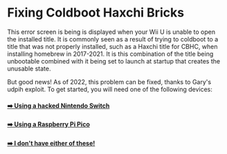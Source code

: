 # Fixing Coldboot Haxchi Bricks

This error screen is being is displayed when your Wii U is unable to open the installed title. It is commonly seen as a result of trying to coldboot to a title that was not properly installed, such as a Haxchi title for CBHC, when installing homebrew in 2017-2021. It is this combination of the title being unbootable combined with it being set to launch at startup that creates the unusable state.

But good news! As of 2022, this problem can be fixed, thanks to Gary's udpih exploit. To get started, you will need one of the following devices:

#### [➡️ Using a hacked Nintendo Switch](udpih-switch.md)
#### [➡️ Using a Raspberry Pi Pico](udpih.md)
#### [➡️ I don't have either of these!](neither.md)